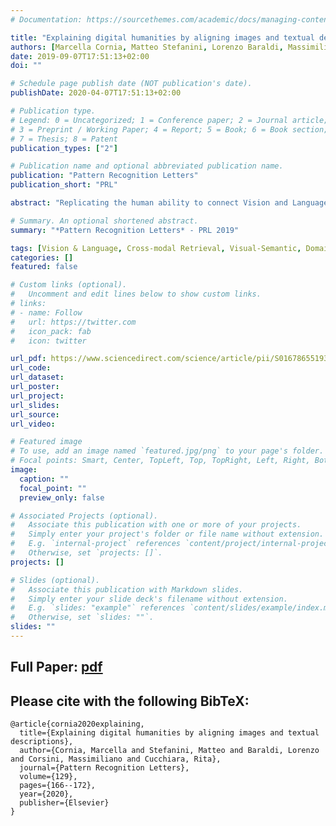 ```yaml
---
# Documentation: https://sourcethemes.com/academic/docs/managing-content/

title: "Explaining digital humanities by aligning images and textual descriptions"
authors: [Marcella Cornia, Matteo Stefanini, Lorenzo Baraldi, Massimiliano Corsini, Rita Cucchiara]
date: 2019-09-07T17:51:13+02:00
doi: ""

# Schedule page publish date (NOT publication's date).
publishDate: 2020-04-07T17:51:13+02:00

# Publication type.
# Legend: 0 = Uncategorized; 1 = Conference paper; 2 = Journal article;
# 3 = Preprint / Working Paper; 4 = Report; 5 = Book; 6 = Book section;
# 7 = Thesis; 8 = Patent
publication_types: ["2"]

# Publication name and optional abbreviated publication name.
publication: "Pattern Recognition Letters"
publication_short: "PRL"

abstract: "Replicating the human ability to connect Vision and Language has recently been gaining a lot of attention in the Computer Vision and the Natural Language Processing communities. This research effort has resulted in algorithms that can retrieve images from textual descriptions and vice versa, when realistic images and sentences with simple semantics are employed and when paired training data is provided. In this paper, we go beyond these limitations and tackle the design of visual-semantic algorithms in the domain of the Digital Humanities. This setting not only advertises more complex visual and semantic structures but also features a significant lack of training data which makes the use of fully-supervised approaches infeasible. With this aim, we propose a joint visual-semantic embedding that can automatically align illustrations and textual elements without paired supervision. This is achieved by transferring the knowledge learned on ordinary visual-semantic datasets to the artistic domain. Experiments, performed on two datasets specifically designed for this domain, validate the proposed strategies and quantify the domain shift between natural images and artworks."

# Summary. An optional shortened abstract.
summary: "*Pattern Recognition Letters* - PRL 2019"

tags: [Vision & Language, Cross-modal Retrieval, Visual-Semantic, Domain Adaptation, Digital Humanities]
categories: []
featured: false

# Custom links (optional).
#   Uncomment and edit lines below to show custom links.
# links:
# - name: Follow
#   url: https://twitter.com
#   icon_pack: fab
#   icon: twitter

url_pdf: https://www.sciencedirect.com/science/article/pii/S0167865519303381
url_code:
url_dataset:
url_poster:
url_project:
url_slides:
url_source:
url_video:

# Featured image
# To use, add an image named `featured.jpg/png` to your page's folder. 
# Focal points: Smart, Center, TopLeft, Top, TopRight, Left, Right, BottomLeft, Bottom, BottomRight.
image:
  caption: ""
  focal_point: ""
  preview_only: false

# Associated Projects (optional).
#   Associate this publication with one or more of your projects.
#   Simply enter your project's folder or file name without extension.
#   E.g. `internal-project` references `content/project/internal-project/index.md`.
#   Otherwise, set `projects: []`.
projects: []

# Slides (optional).
#   Associate this publication with Markdown slides.
#   Simply enter your slide deck's filename without extension.
#   E.g. `slides: "example"` references `content/slides/example/index.md`.
#   Otherwise, set `slides: ""`.
slides: ""
---
```


## Full Paper: [pdf](https://www.sciencedirect.com/science/article/pii/S0167865519303381)

## Please cite with the following BibTeX:

```
@article{cornia2020explaining,
  title={Explaining digital humanities by aligning images and textual descriptions},
  author={Cornia, Marcella and Stefanini, Matteo and Baraldi, Lorenzo and Corsini, Massimiliano and Cucchiara, Rita},
  journal={Pattern Recognition Letters},
  volume={129},
  pages={166--172},
  year={2020},
  publisher={Elsevier}
}
```
